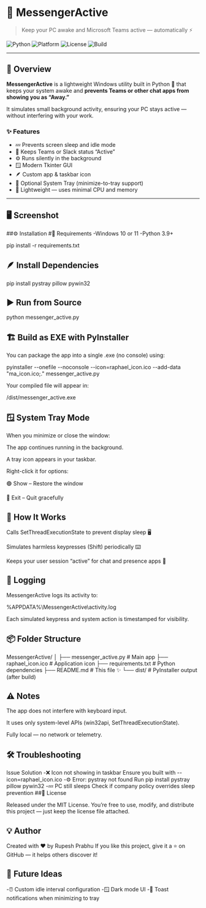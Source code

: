 # 📨 MessengerActive  
> Keep your PC awake and Microsoft Teams active — automatically ⚡  

![Python](https://img.shields.io/badge/Python-3.9%2B-blue?logo=python&logoColor=white)
![Platform](https://img.shields.io/badge/Platform-Windows-lightgrey?logo=windows)
![License](https://img.shields.io/badge/License-MIT-green)
![Build](https://img.shields.io/badge/Build-PyInstaller-orange?logo=appveyor)

---

## 🌟 Overview

**MessengerActive** is a lightweight Windows utility built in Python 🐍 that keeps your system awake and **prevents Teams or other chat apps from showing you as “Away.”**

It simulates small background activity, ensuring your PC stays active — without interfering with your work.

### ✨ Features
- 💤 Prevents screen sleep and idle mode  
- 💬 Keeps Teams or Slack status “Active”  
- ⚙️ Runs silently in the background  
- 🪟 Modern Tkinter GUI  
- 🪶 Custom app & taskbar icon  
- 🧩 Optional System Tray (minimize-to-tray support)  
- 🧠 Lightweight — uses minimal CPU and memory  

---

## 🖥️ Screenshot




##⚙️ Installation
#🧱 Requirements
-Windows 10 or 11
-Python 3.9+

pip install -r requirements.txt

## 🪶 Install Dependencies
pip install pystray pillow pywin32

## ▶️ Run from Source
python messenger_active.py

## 🏗️ Build as EXE with PyInstaller

You can package the app into a single .exe (no console) using:

pyinstaller --onefile --noconsole --icon=raphael_icon.ico --add-data "ma_icon.ico;." messenger_active.py


Your compiled file will appear in:

/dist/messenger_active.exe

## 🪟 System Tray Mode

When you minimize or close the window:

The app continues running in the background.

A tray icon appears in your taskbar.

Right-click it for options:

🟢 Show – Restore the window

🔴 Exit – Quit gracefully

## 🧠 How It Works

Calls SetThreadExecutionState to prevent display sleep 🖥️

Simulates harmless keypresses (Shift) periodically ⌨️

Keeps your user session “active” for chat and presence apps 💬

## 🧾 Logging

MessengerActive logs its activity to:

%APPDATA%\MessengerActive\activity.log


Each simulated keypress and system action is timestamped for visibility.

## 📦 Folder Structure
MessengerActive/
│
├── messenger_active.py     # Main app
├── raphael_icon.ico        # Application icon
├── requirements.txt        # Python dependencies
├── README.md               # This file ✨
└── dist/                   # PyInstaller output (after build)

## ⚠️ Notes

The app does not interfere with keyboard input.

It uses only system-level APIs (win32api, SetThreadExecutionState).

Fully local — no network or telemetry.

## 🛠️ Troubleshooting
Issue	Solution
-❌ Icon not showing in taskbar	Ensure you built with --icon=raphael_icon.ico
-⚙️ Error: pystray not found	Run pip install pystray pillow pywin32
-💤 PC still sleeps	Check if company policy overrides sleep prevention
##📜 License

Released under the MIT License.
You’re free to use, modify, and distribute this project — just keep the license file attached.

## 💡 Author

Created with ❤️ by Rupesh Prabhu
If you like this project, give it a ⭐ on GitHub — it helps others discover it!

## 🚀 Future Ideas
-⏰ Custom idle interval configuration
-🪟 Dark mode UI
-📢 Toast notifications when minimizing to tray
